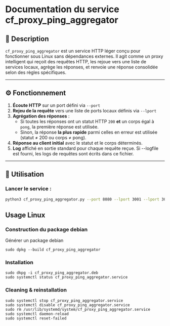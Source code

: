 # Documentation du service cf_proxy_ping_aggregator

## 🧠 Description

`cf_proxy_ping_aggregator` est un service HTTP léger conçu pour fonctionner sous Linux sans dépendances externes. Il agit comme un proxy intelligent qui reçoit des requêtes HTTP, les rejoue vers une liste de services locaux, agrège les réponses, et renvoie une réponse consolidée selon des règles spécifiques.

---

## ⚙️ Fonctionnement

1. **Écoute HTTP** sur un port défini via `--port`  
2. **Rejeu de la requête** vers une liste de ports locaux définis via `--lport`  
3. **Agrégation des réponses** :
   - Si toutes les réponses ont un statut HTTP `200` **et** un corps égal à `pong`, la première réponse est utilisée.
   - Sinon, la réponse **la plus rapide** parmi celles en erreur est utilisée (statut ≠ 200 ou corps ≠ pong).
4. **Réponse au client initial** avec le statut et le corps déterminés.
5. **Log** affiché en sortie standard pour chaque requête reçue. Si --logfile est fourni, les logs de requêtes sont écrits dans ce fichier.

---

## 🚀 Utilisation

### Lancer le service :

```bash
python3 cf_proxy_ping_aggregator.py --port 8080 --lport 3001 --lport 3002 --lport 3000 --logfile /var/log/cf_proxy_ping_aggregator.log
```

## Usage Linux

### Construction du package debian
Générer un package debian
```
sudo dpkg --build cf_proxy_ping_aggregator
```

### Installation
```
sudo dkpg -i cf_proxy_ping_aggregator.deb
sudo systemctl status cf_proxy_ping_aggregator.service
```

### Cleaning & reinstallation
```
sudo systemctl stop cf_proxy_ping_aggregator.service
sudo systemctl disable cf_proxy_ping_aggregator.service
sudo rm /usr/lib/systemd/system/cf_proxy_ping_aggregator.service
sudo systemctl daemon-reload
sudo systemctl reset-failed
```